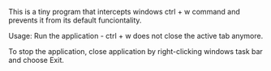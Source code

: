 This is a tiny program that intercepts windows ctrl + w command and prevents it from its default funciontality.

Usage: Run the application - ctrl + w does not close the active tab anymore.

To stop the application, close application by right-clicking windows task bar and choose Exit.
